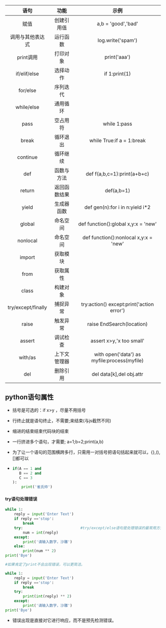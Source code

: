|        语句        |     功能     |                    示例                     |
| :----------------: | :----------: | :-----------------------------------------: |
|        赋值        |  创建引用值  |             a,b = 'good','bad'              |
|  调用与其他表达式  |   运行函数   |              log.write('spam')              |
|     print调用      |   打印对象   |                print('aaa')                 |
|    if/elif/else    |   选择动作   |                if 1:print(1)                |
|      for/else      |   序列迭代   |                                             |
|     while/else     |   通用循环   |                                             |
|        pass        |   空占用符   |                while 1:pass                 |
|       break        |   循环退出   |          while True:if a = 1:break          |
|      continue      |   循环继续   |                                             |
|        def         |  函数与方法  |         def f(a,b,c=1):print(a+b+c)         |
|       return       | 返回函数结果 |                 def(a,b=1)                  |
|       yield        |  生成器函数  |       def gen(n):for i in n:yield i*2       |
|       global       |   命名空间   |     def function():global x,y:x = 'new'     |
|      nonlocal      |   命名空间   |    def function():nonlocal x,y:x = 'new'    |
|       import       |   获取模块   |                                             |
|        from        |   获取属性   |                                             |
|       class        |   构建对象   |                                             |
| try/except/finally |   捕捉异常   |  try:action() except:print('action error')  |
|       raise        |   触发异常   |          raise EndSearch(location)          |
|       assert       |   调试检查   |          assert x>y,'x too small'           |
|      with/as       | 上下文管理器 | with open('data') as myfile:process(myfile) |
|        del         |   删除引用   |          del data[k],del obj.attr           |

## python语句属性

- 括号是可选的：if x>y   ，尽量不用括号

- 行终止就是语句终止，不需要;来结束(与js截然不同)

- 缩进的结束结束代码块的结束

- 一行挤进多个语句，才需要;      a=1;b=2;print(a,b)

- 为了让一个语句的范围横跨多行，只需用一对括号把语句括起来就可以，{},(),[]都可以

- ```python
  if(A == 1 and
     B == 2 and
     C == 3
  ):
      print('雀氏帅')
  ```

#### try语句处理错误

```python
while 1:
    reply = input('Enter Text')
    if reply =='stop':
        break
    try:                          #try/except/else语句是处理错误的最常用方式
        num = int(reply)
    except:
        print('请输入数字，沙雕')
    else:
        print(num ** 2)
print('Bye')

#如果肯定了print不会出现错误，可以更简洁。

while 1:
    reply = input('Enter Text')
    if reply =='stop':
        break
    try:
        print(int(reply) ** 2)
    except:
        print('请输入数字，沙雕')
print('Bye')
```

- 错误出现是直接对它进行响应，而不是预先检测错误。